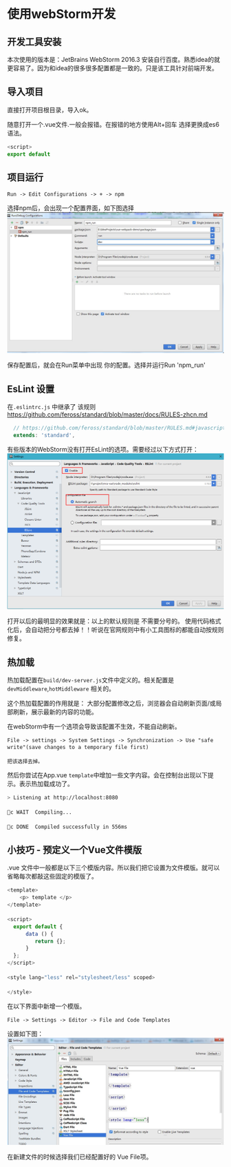 # 使用webStorm开发
## 开发工具安装
本次使用的版本是：JetBrains WebStorm 2016.3
安装自行百度。熟悉idea的就更容易了。因为和idea的很多很多配置都是一致的。只是该工具针对前端开发。

## 导入项目
直接打开项目根目录，导入ok。

随意打开一个.vue文件.一般会报错。在报错的地方使用Alt+回车 选择更换成es6语法。
```javascript
<script>
export default
```

## 项目运行
```
Run -> Edit Configurations -> + -> npm 
```
选择npm后，会出现一个配置界面，如下图选择![](/assets/image/B7B5568901C17601B6792A5C178434E5.jpg)

保存配置后，就会在Run菜单中出现 你的配置。选择并运行Run 'npm_run'

## EsLint 设置
在`.eslintrc.js` 中继承了 该规则 https://github.com/feross/standard/blob/master/docs/RULES-zhcn.md

```javascript
  // https://github.com/feross/standard/blob/master/RULES.md#javascript-standard-style
  extends: 'standard',
```

有些版本的WebStorm没有打开EsLint的选项。需要经过以下方式打开：
![](/assets/image/eslint-config.png)

打开以后的最明显的效果就是：以上的默认规则是 不需要分号的。 使用代码格式化后，会自动把分号都去掉！！听说在官网规则中有小工具图标的都能自动按规则修复。

## 热加载
热加载配置在`build/dev-server.js`文件中定义的。相关配置是`devMiddleware`,`hotMiddleware` 相关的。

这个热加载配置的作用就是：
大部分配置修改之后，浏览器会自动刷新页面/或局部刷新，展示最新的内容的功能。

在webStorm中有一个选项会导致该配置不生效，不能自动刷新。
```
File -> settings -> System Settings -> Synchronization -> Use "safe write"(save changes to a temporary file first)

把该选择去掉。
```

然后你尝试在App.vue `template`中增加一些文字内容。会在控制台出现以下提示。表示热加载成功了。
```bash
> Listening at http://localhost:8080

c WAIT  Compiling...

c DONE  Compiled successfully in 556ms
```

## 小技巧 - 预定义一个Vue文件模版
.vue 文件中一般都是以下三个模版内容。所以我们把它设置为文件模版。就可以省略每次都敲这些固定的模版了。
```javascript
<template>
    <p> template </p>
</template>

<script>
  export default {
      data () {
         return {};
      }
  };
</script>

<style lang="less" rel="stylesheet/less" scoped>

</style>
```
在以下界面中新增一个模版。
```
File -> Settings -> Editor -> File and Code Templates
```
设置如下图：
![](/assets/image/414344CED59ADD904753A6833A6920AC.jpg)

在新建文件的时候选择我们已经配置好的 Vue File项。

